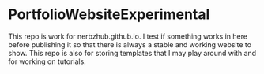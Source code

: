 # PortfolioWebsiteExperimental
This repo is work for nerbzhub.github.io. I test if something works in here before publishing it so that there is always a stable and working website to show. This repo is also for storing templates that I may play around with and for working on tutorials.
